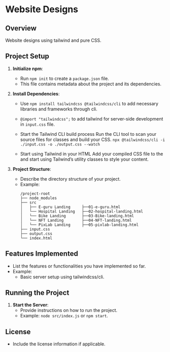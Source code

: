 # Website Designs

## Overview
Website designs using tailwind and pure CSS.

## Project Setup
1. **Initialize npm**: 
   - Run `npm init` to create a `package.json` file.
   - This file contains metadata about the project and its dependencies.

2. **Install Dependencies**:
   - Use `npm install tailwindcss @tailwindcss/cli` to add necessary libraries and frameworks through cli.
   -  `@import "tailwindcss";` to add tailwind for server-side development in `input.css` file.
   - Start the Tailwind CLI build process
    Run the CLI tool to scan your source files for classes and build your CSS. 
    `npx @tailwindcss/cli -i ./input.css -o ./output.css --watch`

    - Start using Tailwind in your HTML
     Add your compiled CSS file to the <head> and start using Tailwind’s utility classes to style your content.
       <link href="./output.css" rel="stylesheet">

3. **Project Structure**:
   - Describe the directory structure of your project.
   - Example:
     ```
     /project-root
     ├── node_modules
     ├── src
     │   ├── E-guru Landing     ├──01-e-guru.html
     │   └── Hospital Landing   ├──02-hospital-landing.html
     │   └── Bike Landing       ├──03-Bike-landing.html
     │   └── NFT Landing        ├──04-NFT-landing.html
     │   └── PixLab Landing     ├──05-pixlab-landing.html
     ├── input.css
     ├── output.css
     └── index.html
     ```

## Features Implemented
- List the features or functionalities you have implemented so far.
- Example:
  - Basic server setup using tailwindcss/cli.

## Running the Project
1. **Start the Server**:
   - Provide instructions on how to run the project.
   - Example: `node src/index.js` or `npm start`.

## License
- Include the license information if applicable.